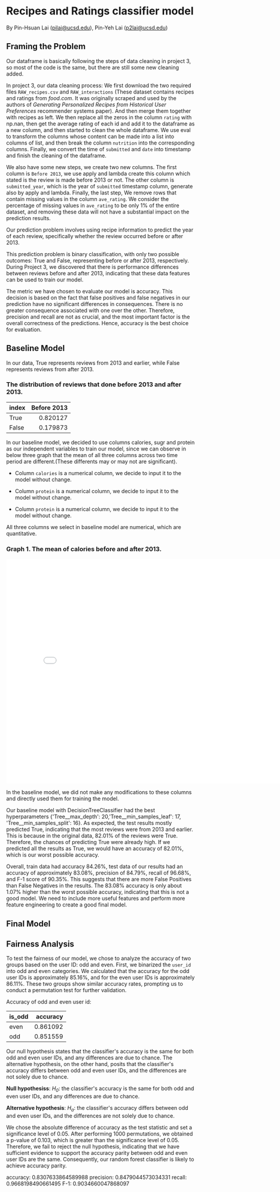 # Recipes and Ratings classifier model

By Pin-Hsuan Lai (pilai@ucsd.edu), Pin-Yeh Lai (p2lai@ucsd.edu)

## Framing the Problem

Our dataframe is basically following the steps of data cleaning in project 3, so most of the code is the same, but there are still some new cleaning added.

In project 3, our data cleaning process: We first download the two required files `RAW_recipes.csv` and `RAW_interactions` (These dataset contains recipes and ratings from *food.com*. It was originally scraped and used by the authors of *Generating Personalized Recipes from Historical User Preferences* recommender systems paper). And then merge them together with recipes as left. We then replace all the zeros in the column `rating` with np.nan, then get the average rating of each id and add it to the dataframe as a new column, and then started to clean the whole dataframe. We use eval to transform the columns whose content can be made into a list into columns of list, and then break the column `nutrition` into the corresponding columns. Finally, we convert the time of `submitted` and `date` into timestamp and finish the cleaning of the dataframe.

We also have some new steps, we create two new columns. The first column is `Before 2013`, we use apply and lambda create this column which stated is the review is made before 2013 or not. The other column is `submitted_year`, which is the year of `submitted` timestamp column, generate also by apply and lambda. Finally, the last step, We remove rows that contain missing values in the column `ave_rating`. We consider the percentage of missing values in `ave_rating` to be only 1% of the entire dataset, and removing these data will not have a substantial impact on the prediction results.

Our prediction problem involves using recipe information to predict the year of each review, specifically whether the review occurred before or after 2013.

This prediction problem is binary classification, with only two possible outcomes: True and False, representing before or after 2013, respectively. During Project 3, we discovered that there is performance differences between reviews before and after 2013, indicating that these data features can be used to train our model.

The metric we have chosen to evaluate our model is accuracy. This decision is based on the fact that false positives and false negatives in our prediction have no significant differences in consequences. There is no greater consequence associated with one over the other. Therefore, precision and recall are not as crucial, and the most important factor is the overall correctness of the predictions. Hence, accuracy is the best choice for evaluation.

## Baseline Model

In our data, True represents reviews from 2013 and earlier, while False represents reviews from after 2013.

### The distribution of reviews that done before 2013 and after 2013.

| index   |   Before 2013 |
|:--------|--------------:|
| True    |      0.820127 |
| False   |      0.179873 |

In our baseline model, we decided to use columns calories, sugr and protein as our independent variables to train our model, since we can observe in below three graph that the mean of all three columns across two time period are different.(These differents may or may not are significant).

- Column `calories` is a numerical column, we decide to input it to the model without change.

- Column `protein` is a numerical column, we decide to input it to the model without change.

- Column `protein` is a numerical column, we decide to input it to the model without change.

All three columns we select in baseline model are numerical, which are quantitative.

### Graph 1. The mean of calories before and after 2013.

<iframe src="assets/Mean Calories Before and After 2013.html" width=800 height=600 frameBorder=0></iframe>

In the baseline model, we did not make any modifications to these columns and directly used them for training the model.

Our baseline model with DecisionTreeClassifier had the best hyperparameters {'Tree__max_depth': 20,'Tree__min_samples_leaf': 17, 'Tree__min_samples_split': 16}. As expected, the test results mostly predicted True, indicating that the most reviews were from 2013 and earlier. This is because in the original data, 82.01% of the reviews were True. Therefore, the chances of predicting True were already high. If we predicted all the results as True, we would have an accuracy of 82.01%, which is our worst possible accuracy. 

Overall, train data had accuracy 84.26%, test data of our results had an accuracy of approximately 83.08%, precision of 84.79%, recall of 96.68%, and F-1 score of 90.35%. This suggests that there are more False Positives than False Negatives in the results. The 83.08% accuracy is only about 1.07% higher than the worst possible accuracy, indicating that this is not a good model. We need to include more useful features and perform more feature engineering to create a good final model.

## Final Model

## Fairness Analysis
To test the fairness of our model, we chose to analyze the accuracy of two groups based on the user ID: odd and even. First, we binarized the `user_id` into odd and even categories. We calculated that the accuracy for the odd user IDs is approximately 85.16%, and for the even user IDs is approximately 86.11%. These two groups show similar accuracy rates, prompting us to conduct a permutation test for further validation.

Accuracy of odd and even user id:

| is_odd   |   accuracy |
|:---------|-----------:|
| even     |   0.861092 |
| odd      |   0.851559 |

Our null hypothesis states that the classifier's accuracy is the same for both odd and even user IDs, and any differences are due to chance. The alternative hypothesis, on the other hand, posits that the classifier's accuracy differs between odd and even user IDs, and the differences are not solely due to chance.

**Null hypothesiss**: *H<sub>0</sub>*: the classifier's accuracy is the same for both odd and even user IDs, and any differences are due to chance.

**Alternative hypothesis**: *H<sub>a</sub>*: the classifier's accuracy differs between odd and even user IDs, and the differences are not solely due to chance.

We chose the absolute difference of accuracy as the test statistic and set a significance level of 0.05. After performing 1000 permutations, we obtained a p-value of 0.103, which is greater than the significance level of 0.05. Therefore, we fail to reject the null hypothesis, indicating that we have sufficient evidence to support the accuracy parity between odd and even user IDs are the same. Consequently, our random forest classifier is likely to achieve accuracy parity.


accuracy:   0.8307633864589988
precision:  0.8479044573034331
recall:     0.9668198490661495
F-1:        0.9034660047868097























